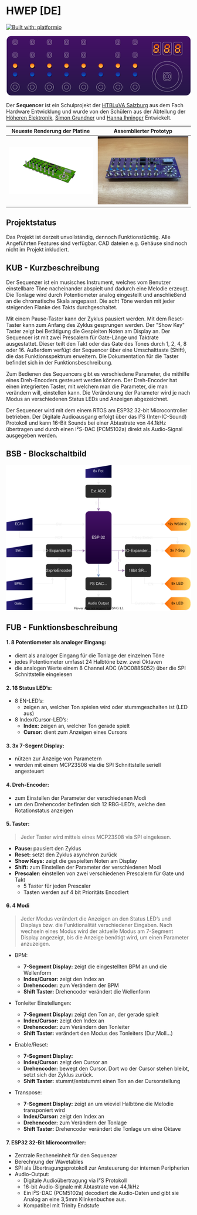 # HWEP [DE]
[![Built with: platformio](https://img.shields.io/badge/built%20with-platformio-orange)](https://platformio.org/)

![Frontpanel](/docu/v2/assets/Frontpanel.svg)

Der **Sequencer** ist ein Schulprojekt der [HTBLuVA Salzburg](http://www.htl-salzburg.ac.at/startseite.html) aus dem Fach Hardware Entwicklung und wurde von den Schülern aus der Abteilung der [Höheren Elektronik](http://www.htl-salzburg.ac.at/elektronik-technische-informatik.html), [Simon Grundner](https://github.com/s-grundner) und [Hanna Ihninger](https://github.com/h-ihninger) Entwickelt. 

|           Neueste Renderung der Platine         |            Assemblierter Prototyp               |
|:-----------------------------------------------:|:-----------------------------------------------:|
|      ![render](/docu/v2/assets/render.png)      |      ![prototype](/docu/v2/assets/prot.jpg)     |

## Projektstatus
Das Projekt ist derzeit unvollständig, dennoch Funktionstüchtig. Alle Angeführten Features sind verfügbar. CAD dateien e.g. Gehäuse sind noch nicht im Projekt inkludiert.

## KUB - Kurzbeschreibung

Der Sequenzer ist ein musisches Instrument, welches vom Benutzer einstellbare Töne nacheinander abspielt und dadurch eine Melodie erzeugt. Die Tonlage wird durch Potentiometer analog eingestellt und anschließend an die chromatische Skala angepasst. Die acht Töne werden mit jeder steigenden Flanke des Takts durchgeschaltet.

Mit einem Pause-Taster kann der Zyklus pausiert werden. Mit dem Reset-Taster kann zum Anfang des Zyklus gesprungen werden. Der "Show Key" Taster zeigt bei Betätigung die Gespielten Noten am Display an. Der Sequencer ist mit zwei Prescalern für Gate-Länge und Taktrate ausgestattet. Dieser teilt den Takt oder das Gate des Tones durch 1, 2, 4, 8 oder 16. Außerdem verfügt der Sequencer über eine Umschalttaste (Shift), die das Funktionsspektrum erweitern. Die Dokumentation für die Taster befindet sich in der Funktionsbeschreibung.

Zum Bedienen des Sequencers gibt es verschiedene Parameter, die mithilfe eines Dreh-Encoders gesteuert werden können. Der Dreh-Encoder hat einen integrierten Taster, mit welchem man die Parameter, die man verändern will, einstellen kann. Die Veränderung der Parameter wird je nach Modus an verschiedenen Status LEDs und Anzeigen abgezeichnet.

Der Sequencer wird mit dem einem RTOS am ESP32 32-bit Microcontroller betrieben. Der Digitale Audioausgang erfolgt über das I²S (Inter-IC-Sound) Protokoll und kann 16-Bit Sounds bei einer Abtastrate von 44.1kHz übertragen und durch einen I²S-DAC (PCM5102a) direkt als Audio-Signal ausgegeben werden.


## BSB - Blockschaltbild

![BSB](/docu/v2/assets/BSB_Sequencer_I2S.drawio_dark.svg)

## FUB - Funktionsbeschreibung
#### 1. 8 Potentiometer als analoger Eingang:
 - dient als analoger Eingang für die Tonlage der einzelnen Töne
 - jedes Potentiometer umfasst 24 Halbtöne bzw. zwei Oktaven
 - die analogen Werte einem 8 Channel ADC (ADC088S052) über die SPI Schnittstelle eingelesen

#### 2. 16 Status LED’s:
 - 8 EN-LED’s:
   - zeigen an, welcher Ton spielen wird oder stummgeschalten ist (LED aus)
 - 8 Index/Cursor-LED’s:
   - **Index:** zeigen an, welcher Ton gerade spielt
   - **Cursor:** dient zum Anzeigen eines Cursors
#### 3. 3x 7-Segent Display:
 - nützen zur Anzeige von Parametern
 - werden mit einem MCP23S08 via die SPI Schnittstelle seriell angesteuert
 
#### 4. Dreh-Encoder:
 - zum Einstellen der Parameter der verschiedenen Modi
 - um den Drehencoder befinden sich 12 RBG-LED’s, welche den Rotationstatus anzeigen
 
#### 5. Taster: 
> Jeder Taster wird mittels eines MCP23S08 via SPI eingelesen.
 - **Pause:** pausiert den Zyklus
 - **Reset:** setzt den Zyklus asynchron zurück
 - **Show Keys:** zeigt die gespielten Noten am Display
 - **Shift:** zum Einstellen der Parameter der verschiedenen Modi
 - **Prescaler:** einstellen von zwei verschiedenen Prescalern für Gate und Takt
   - 5 Taster für jeden Prescaler
   - Tasten werden auf 4 bit Prioritäts Encodiert
 
#### 6. 4 Modi
> Jeder Modus verändert die Anzeigen an den Status LED’s und Displays bzw. die Funktionalität verschiedener Eingaben. Nach wechseln eines Modus wird der aktuelle Modus am 7-Segment Display angezeigt, bis die Anzeige benötigt wird, um einen Parameter anzuzeigen.
 
 - BPM:
   - **7-Segment Display:** zeigt die eingestellten BPM an und die Wellenform
   - **Index/Cursor:** zeigt den Index an
   - **Drehencoder:** zum Verändern der BPM
   - **Shift Taster:** Drehencoder verändert die Wellenform
 - Tonleiter Einstellungen:
   - **7-Segment Display:** zeigt den Ton an, der gerade spielt
   - **Index/Cursor:** zeigt den Index an
   - **Drehencoder:** zum Verändern den Tonleiter
   - **Shift Taster:** verändert den Modus des Tonleiters (Dur,Moll…)
 - Enable/Reset:
   - **7-Segment Display:**
   - **Index/Cursor:** zeigt den Cursor an
   - **Drehencoder:** bewegt den Cursor. Dort wo der Cursor stehen bleibt, setzt sich der Zyklus zurück.
   - **Shift Taster:** stummt/entstummt einen Ton an der Cursorstellung
 
 - Transpose:
   - **7-Segment Display:** zeigt an um wieviel Halbtöne die Melodie transponiert wird
   - **Index/Cursor:** zeigt den Index an
   - **Drehencoder:** zum Verändern der Tonlage
   - **Shift Taster:** Drehencoder verändert die Tonlage um eine Oktave
 
#### 7. ESP32 32-Bit Microcontroller:
 - Zentrale Recheneinheit für den Sequenzer
 - Berechnung der Wavetables
 - SPI als Übertragungsprotokoll zur Ansteuerung der internen Peripherien
 - Audio-Output:
   - Digitale Audioübertragung via I²S Protokoll
   - 16-bit Audio-Signale mit Abtastrate von 44,1kHz
   - Ein I²S-DAC (PCM5102a) decodiert die Audio-Daten und gibt sie Analog an eine 3,5mm Klinkenbuchse aus.
   - Kompatibel mit Trinity Endstufe 
